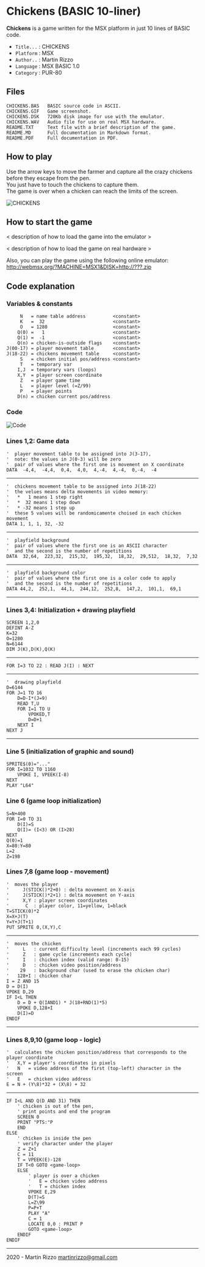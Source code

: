 Chickens (BASIC 10-liner)
=========================

**Chickens** is a game written for the MSX platform in just 10 lines of BASIC code.

* `Title...` : CHICKENS
* `Platform` : MSX
* `Author..` : Martin Rizzo
* `Language` : MSX BASIC 1.0
* `Category` : PUR-80

Files
-----

```
CHICKENS.BAS   BASIC source code in ASCII.
CHICKENS.GIF   Game screenshot.
CHICKENS.DSK   720Kb disk image for use with the emulator.
CHICKENS.WAV   Audio file for use on real MSX hardware.
README.TXT     Text file with a brief description of the game.
README.MD      Full documentation in Markdown format.
README.PDF     Full documentation in PDF.
```


How to play
-----------

Use the arrow keys to move the farmer and capture all the
crazy chickens before they escape from the pen.   
You just have to touch the chickens to capture them.   
The game is over when a chicken can reach the limits of the screen.

![CHICKENS](CHICKENS.GIF "The Chickens Game")


How to start the game
---------------------

< description of how to load the game into the emulator >

< description of how to load the game on real hardware >

Also, you can play the game using the following online emulator:   
http://webmsx.org/?MACHINE=MSX1&DISK=http://???.zip


Code explanation
----------------

### Variables & constants

```
     N   = name table address          <constant>
     K   =  32                         <constant>
     O   = 1280                        <constant>
    Q(0) =   1                         <constant>
    Q(1) =  -1                         <constant>
    Q(n) = chicken-is-outside flags    <constant>
J(00-17) = player movement table       <constant>
J(18-22) = chickens movement table     <constant>
     S   = chicken initial pos/address <constant>
     T   = temporary var
    I,J  = temporary vars (loops)
    X,Y  = player screen coordinate
     Z   = player game time
     L   = player level (=Z/99)
     P   = player points
    D(n) = chicken current pos/address
```
### Code

![Code](_i/code.gif)

### Lines 1,2: Game data

```
'  player movement table to be assigned into J(3-17),
'  note: the values in J(0-3) will be zero
'  pair of values where the first one is movement on X coordinate
DATA  -4,4,  -4,4,  0,4,  4,0,  4,-4,  4,-4,  0,-4,  -4
```
---
```
'  chickens movement table to be assigned into J(18-22)  
'  the velues means delta movements in video memory:
'   *   1 means 1 step right
'   *  32 means 1 step down
'   * -32 means 1 step up
'  these 5 values will be randomicamente choised in each chicken movement
DATA 1, 1, 1, 32, -32
```
---
```  
'  playfield background
'  pair of values where the first one is an ASCII character
'  and the second is the number of repetitions
DATA  32,64,  223,32,  215,32,  195,32,  18,32,  29,512,  18,32,  7,32
```    
---
```
'  playfield background color
'  pair of values where the first one is a color code to apply
'  and the second is the number of repetitions
DATA 44,2,  252,1,  44,1,  244,12,  252,8,  147,2,  101,1,  69,1
```
---    

### Lines 3,4: Initialization + drawing playfield

```
SCREEN 1,2,0
DEFINT A-Z
K=32
O=1280
N=6144
DIM J(K),D(K),Q(K)
```
---
```
FOR I=3 TO 22 : READ J(I) : NEXT
```
---
```    
'  drawing playfield
D=6144
FOR J=1 TO 16
    D=D-I*(J=9)
    READ T,U
    FOR I=1 TO U
        VPOKED,T
        D=D+1
    NEXT I
NEXT J
```
---

### Line 5 (initialization of graphic and sound)
```
SPRITE$(0)="..."
FOR I=1032 TO 1160
    VPOKE I, VPEEK(I-8)
NEXT
PLAY "L64"
```

### Line 6 (game loop initialization)
```
S=N+400
FOR I=0 TO 31
    D(I)=S
    Q(I)= (I<3) OR (I>28)
NEXT
Q(0)=1
X=80:Y=80
L=2
Z=198
```

### Lines 7,8 (game loop - movement)
```
'  moves the player
'     J(STICK()*2+0) : delta movement on X-axis
'     J(STICK()*2+1) : delta movement on Y-axis
'     X,Y : player screen coordinates
'      C  : player color, 11=yellow, 1=black
T=STICK(0)*2
X=X+J(T)
Y=Y+J(T+1)
PUT SPRITE 0,(X,Y),C
```
---
```
'  moves the chicken
'     L   : current difficulty level (increments each 99 cycles)
'     Z   : game cycle (increments each cycle)
'     I   : chicken index (valid range: 0-15)
'     D   : chicken video position/address
'    29   : background char (used to erase the chicken char)
'   128+I : chicken char
I = Z AND 15
D = D(I)
VPOKE D,29
IF I<L THEN
    D = D + Q(IAND1) * J(18+RND(1)*5)
    VPOKE D,128+I
    D(I)=D
ENDIF
```
---

### Lines 8,9,10 (game loop - logic)
```
'  calculates the chicken position/address that corresponds to the player coordinate
'   X,Y = player's coordinates in pixels
'   N   = video address of the first (top-left) character in the screen
'   E   = chicken video address
E = N + (Y\8)*32 + (X\8) + 32
```
---
```
IF I<L AND Q(D AND 31) THEN
    ' chicken is out of the pen,
    ' print points and end the program
    SCREEN 0
    PRINT "PTS:"P
    END
ELSE
    ' chicken is inside the pen
    ' verify character under the player
    Z = Z+1
    C = 11
    T = VPEEK(E)-128
    IF T<0 GOTO <game-loop>
    ELSE
        ' player is over a chicken
        '   E = chicken video address
        '   T = chicken index
        VPOKE E,29
        D(T)=S
        L=Z\99
        P=P+T
        PLAY "A"
        C = 1
        LOCATE 0,0 : PRINT P
        GOTO <game-loop>
    ENDIF
ENDIF
```


---

2020 - Martin Rizzo <martinrizzo@gmail.com>

